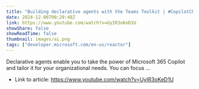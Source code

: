 ```yaml
---
title: "Building declarative agents with the Teams Toolkit | #CopilotChronicles"
date: 2024-12-06T00:29:48Z
link: https://www.youtube.com/watch?v=UyIR3oKeD1U
showShare: false
showReadTime: false
thumbnail: images/ai.png
tags: ["developer.microsoft.com/en-us/reactor"]
---
```

Declarative agents enable you to take the power of Microsoft 365 Copilot and tailor it for your organizational needs. You can focus ...

- Link to article: https://www.youtube.com/watch?v=UyIR3oKeD1U